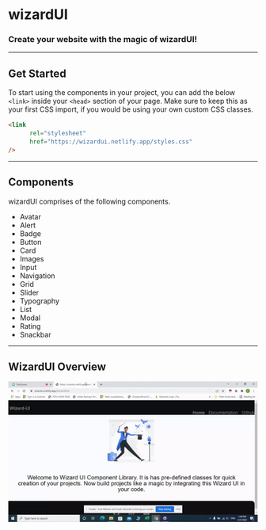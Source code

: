 <div>

  
# wizardUI

### Create your website with the magic of wizardUI!

</div>

---

## Get Started

To start using the components in your project, you can add the below `<link>` inside your `<head>` section of your page. Make sure to keep this as your first CSS import, if you would be using your own custom CSS classes.

```html
<link 
      rel="stylesheet" 
      href="https://wizardui.netlify.app/styles.css" 
/>
```

---

## Components

wizardUI comprises of the following components.

<ul>
<li>Avatar</li>
<li>Alert</li>
<li>Badge</li>
<li>Button</li>
<li>Card</li>
<li>Images</li>
<li>Input</li>
<li>Navigation</li>
<li>Grid</li>
<li>Slider</li>
<li>Typography</li>
<li>List</li>
<li>Modal</li>
<li>Rating</li>
<li>Snackbar</li>



</ul>

---

## WizardUI  Overview

![WizardUI demo gif](/pics/readmegif.gif)


